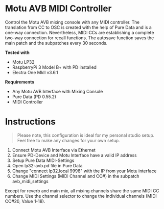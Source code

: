 # Motu AVB MIDI Controller

Control the Motu AVB mixing console with any MIDI controller. The translation from CC to OSC is created with the help of Pure Data and is a one-way connection. Nevertheless, MIDI CCs are establishing a complete two-way connection for recall functions. The autosave function saves the main patch and the subpatches every 30 seconds.

**Tested with**
- Motu LP32
- RaspberryPi 3 Model B+ with PD installed
- Electra One MkII v3.6.1

**Requirements**
- Any Motu AVB Interface with Mixing Console
- Pure Data (PD 0.55.2)
- MIDI Controller

# Instructions
> Please note, this configuration is ideal for my personal studio setup. Feel free to make any changes for your own setup.
1. Connect Motu AVB Interface via Ethernet
2. Ensure PD-Device and Motu Interface have a valid IP address
3. Setup Pure Data MIDI-Settings
4. Open lp32-avb.pd file in Pure Data
5. Change "connect lp32.local 9998" with the IP from your Motu interface
6. Change MIDI Settings (MIDI Channel and CC#) in the subpatch avb_midi_settings

Except for reverb and main mix, all mixing channels share the same MIDI CC numbers. Use the channel selector to change the individual channels (MIDI CC#20, Value 1-18).
